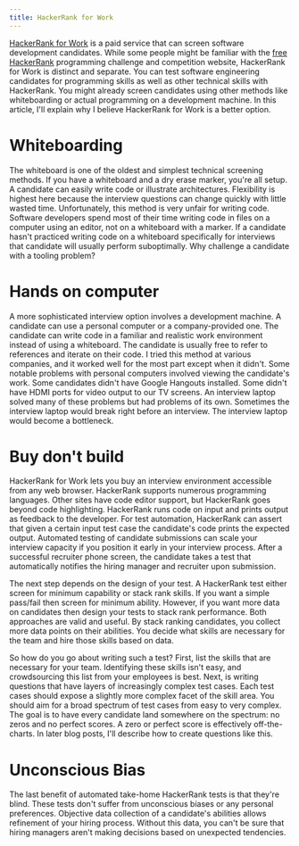 ```yaml
---
title: HackerRank for Work
---
```


[HackerRank for Work](https://www.hackerrank.com/work/) is a paid service that can screen software development candidates. While some people might be familiar with the [free HackerRank](https://www.hackerrank.com/) programming challenge and competition website, HackerRank for Work is distinct and separate. You can test software engineering candidates for programming skills as well as other technical skills with HackerRank. You might already screen candidates using other methods like whiteboarding or actual programming on a development machine. In this article, I'll explain why I believe HackerRank for Work is a better option.

# Whiteboarding

The whiteboard is one of the oldest and simplest technical screening methods. If you have a whiteboard and a dry erase marker, you're all setup. A candidate can easily write code or illustrate architectures. Flexibility is highest here because the interview questions can change quickly with little wasted time. Unfortunately, this method is very unfair for writing code. Software developers spend most of their time writing code in files on a computer using an editor, not on a whiteboard with a marker. If a candidate hasn't practiced writing code on a whiteboard specifically for interviews that candidate will usually perform suboptimally. Why challenge a candidate with a tooling problem?

# Hands on computer

A more sophisticated interview option involves a development machine. A candidate can use a personal computer or a company-provided one. The candidate can write code in a familiar and realistic work environment instead of using a whiteboard. The candidate is usually free to refer to references and iterate on their code. I tried this method at various companies, and it worked well for the most part except when it didn't. Some notable problems with personal computers involved viewing the candidate's work. Some candidates didn't have Google Hangouts installed. Some didn't have HDMI ports for video output to our TV screens. An interview laptop solved many of these problems but had problems of its own. Sometimes the interview laptop would break right before an interview. The interview laptop would become a bottleneck.

# Buy don't build

HackerRank for Work lets you buy an interview environment accessible from any web browser. HackerRank supports numerous programming languages. Other sites have code editor support, but HackerRank goes beyond code highlighting. HackerRank runs code on input and prints output as feedback to the developer. For test automation, HackerRank can assert that given a certain input test case the candidate's code prints the expected output. Automated testing of candidate submissions can scale your interview capacity if you position it early in your interview process. After a successful recruiter phone screen, the candidate takes a test that automatically notifies the hiring manager and recruiter upon submission.

The next step depends on the design of your test. A HackerRank test either screen for minimum capability or stack rank skills. If you want a simple pass/fail then screen for minimum ability. However, if you want more data on candidates then design your tests to stack rank performance. Both approaches are valid and useful. By stack ranking candidates, you collect more data points on their abilities. You decide what skills are necessary for the team and hire those skills based on data.

So how do you go about writing such a test? First, list the skills that are necessary for your team. Identifying these skills isn't easy, and crowdsourcing this list from your employees is best. Next, is writing questions that have layers of increasingly complex test cases. Each test cases should expose a slightly more complex facet of the skill area. You should aim for a broad spectrum of test cases from easy to very complex. The goal is to have every candidate land somewhere on the spectrum: no zeros and no perfect scores. A zero or perfect score is effectively off-the-charts. In later blog posts, I'll describe how to create questions like this.

# Unconscious Bias

The last benefit of automated take-home HackerRank tests is that they're blind. These tests don't suffer from unconscious biases or any personal preferences. Objective data collection of a candidate's abilities allows refinement of your hiring process. Without this data, you can't be sure that hiring managers aren't making decisions based on unexpected tendencies.
